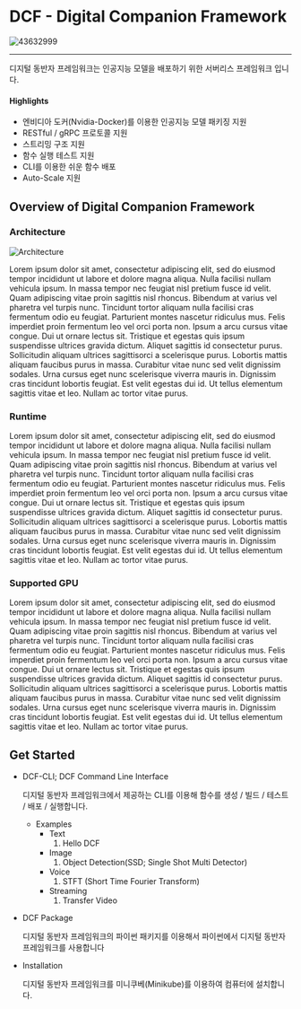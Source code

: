 # DCF - Digital Companion Framework



![43632999](https://user-images.githubusercontent.com/13328380/66203965-9e0b8d80-e6e4-11e9-948d-9faa71a5d97c.png?style=centerme)

---

디지털 동반자 프레임워크는 인공지능 모델을 배포하기 위한 서버리스 프레임워크 입니다. 



#### Highlights

- 엔비디아 도커(Nvidia-Docker)를 이용한 인공지능 모델 패키징 지원
- RESTful / gRPC 프로토콜 지원
- 스트리밍 구조 지원
- 함수 실행 테스트 지원
- CLI를 이용한 쉬운 함수 배포
- Auto-Scale 지원



## Overview of Digital Companion Framework

### Architecture

![Architecture](https://user-images.githubusercontent.com/13328380/66216078-c1900180-e6ff-11e9-943b-463c55ddec3b.png)



Lorem ipsum dolor sit amet, consectetur adipiscing elit, sed do eiusmod tempor incididunt ut labore et dolore magna aliqua. Nulla facilisi  nullam vehicula ipsum. In massa tempor nec feugiat nisl pretium fusce id velit. Quam adipiscing vitae proin sagittis nisl rhoncus. Bibendum at  varius vel pharetra vel turpis nunc. Tincidunt tortor aliquam nulla facilisi cras fermentum odio eu feugiat. Parturient montes nascetur  ridiculus mus. Felis imperdiet proin fermentum leo vel orci porta non. Ipsum a arcu cursus vitae congue. Dui ut ornare lectus sit. Tristique et egestas quis ipsum suspendisse ultrices gravida dictum. Aliquet  sagittis id consectetur purus. Sollicitudin aliquam ultrices sagittisorci a scelerisque purus. Lobortis mattis aliquam faucibus purus in massa. Curabitur vitae nunc sed velit dignissim sodales. Urna cursus eget nunc scelerisque viverra mauris in. Dignissim cras tincidunt lobortis feugiat. Est velit egestas dui id. Ut tellus elementum sagittis vitae et leo. Nullam ac tortor vitae purus.

### Runtime

Lorem ipsum dolor sit amet, consectetur adipiscing elit, sed do eiusmod tempor incididunt ut labore et dolore magna aliqua. Nulla facilisi  nullam vehicula ipsum. In massa tempor nec feugiat nisl pretium fusce id velit. Quam adipiscing vitae proin sagittis nisl rhoncus. Bibendum at  varius vel pharetra vel turpis nunc. Tincidunt tortor aliquam nulla facilisi cras fermentum odio eu feugiat. Parturient montes nascetur  ridiculus mus. Felis imperdiet proin fermentum leo vel orci porta non. Ipsum a arcu cursus vitae congue. Dui ut ornare lectus sit. Tristique et egestas quis ipsum suspendisse ultrices gravida dictum. Aliquet  sagittis id consectetur purus. Sollicitudin aliquam ultrices sagittisorci a scelerisque purus. Lobortis mattis aliquam faucibus purus in massa. Curabitur vitae nunc sed velit dignissim sodales. Urna cursus eget nunc scelerisque viverra mauris in. Dignissim cras tincidunt lobortis feugiat. Est velit egestas dui id. Ut tellus elementum sagittis vitae et leo. Nullam ac tortor vitae purus.

### Supported GPU

Lorem ipsum dolor sit amet, consectetur adipiscing elit, sed do eiusmod tempor incididunt ut labore et dolore magna aliqua. Nulla facilisi  nullam vehicula ipsum. In massa tempor nec feugiat nisl pretium fusce id velit. Quam adipiscing vitae proin sagittis nisl rhoncus. Bibendum at  varius vel pharetra vel turpis nunc. Tincidunt tortor aliquam nulla facilisi cras fermentum odio eu feugiat. Parturient montes nascetur  ridiculus mus. Felis imperdiet proin fermentum leo vel orci porta non. Ipsum a arcu cursus vitae congue. Dui ut ornare lectus sit. Tristique et egestas quis ipsum suspendisse ultrices gravida dictum. Aliquet  sagittis id consectetur purus. Sollicitudin aliquam ultrices sagittisorci a scelerisque purus. Lobortis mattis aliquam faucibus purus in massa. Curabitur vitae nunc sed velit dignissim sodales. Urna cursus eget nunc scelerisque viverra mauris in. Dignissim cras tincidunt lobortis feugiat. Est velit egestas dui id. Ut tellus elementum sagittis vitae et leo. Nullam ac tortor vitae purus.



## Get Started

- DCF-CLI; DCF Command Line Interface

  디지털 동반자 프레임워크에서 제공하는 CLI를 이용해 함수를 생성 / 빌드 / 테스트 / 배포 / 실행합니다.

  - Examples
    - Text
      1. Hello DCF
    - Image
      1. Object Detection(SSD; Single Shot Multi Detector)
    - Voice
      1. STFT (Short Time Fourier Transform)
    - Streaming
      1. Transfer Video

- DCF Package

  디지털 동반자 프레임워크의 파이썬 패키지를 이용해서 파이썬에서 디지털 동반자 프레임워크를 사용합니다

- Installation

  디지털 동반자 프레임워크를 미니쿠베(Minikube)를 이용하여 컴퓨터에 설치합니다.

